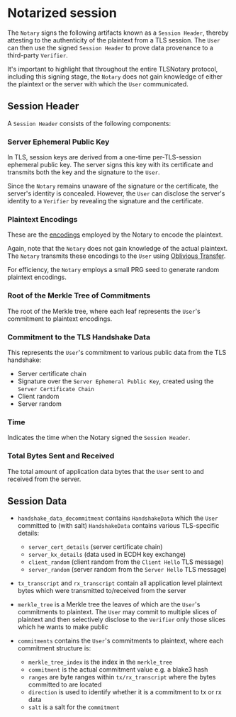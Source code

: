# Notarized session

The `Notary` signs the following artifacts known as a `Session Header`, thereby attesting to the authenticity of the plaintext from a TLS session. The `User` can then use the signed `Session Header` to prove data provenance to a third-party `Verifier`.

It's important to highlight that throughout the entire TLSNotary protocol, including this signing stage, the `Notary` does not gain knowledge of either the plaintext or the server with which the `User` communicated.

## Session Header

A `Session Header` consists of the following components:

### Server Ephemeral Public Key

In TLS, session keys are derived from a one-time per-TLS-session ephemeral public key. The server signs this key with its certificate and transmits both the key and the signature to the `User`.

Since the `Notary` remains unaware of the signature or the certificate, the server's identity is concealed. However, the `User` can disclose the server's identity to a `Verifier` by revealing the signature and the certificate.

### Plaintext Encodings

These are the [encodings](/mpc/encodings.md) employed by the Notary to encode the plaintext.

Again, note that the `Notary` does not gain knowledge of the actual plaintext. The `Notary` transmits these encodings to the `User` using [Oblivious Transfer](/mpc/oblivious_transfer.md).

For efficiency, the `Notary` employs a small PRG seed to generate random plaintext encodings.

### Root of the Merkle Tree of Commitments

The root of the Merkle tree, where each leaf represents the `User`'s commitment to plaintext encodings.

### Commitment to the TLS Handshake Data

This represents the `User`'s commitment to various public data from the TLS handshake:
- Server certificate chain
- Signature over the `Server Ephemeral Public Key`, created using the `Server Certificate Chain`
- Client random
- Server random

### Time

Indicates the time when the Notary signed the `Session Header`.

### Total Bytes Sent and Received

The total amount of application data bytes that the `User` sent to and received from the server.


## Session Data

<!-- // (can be seen in tlsn-core/src/session/data.rs) -->

- `handshake_data_decommitment` contains `HandshakeData` which the `User` committed to (with salt)
`HandshakeData` contains various TLS-specific details:
    - `server_cert_details` (server certificate chain)
    - `server_kx_details` (data used in ECDH key exchange)
    - `client_random` (client random from the `Client Hello` TLS message)
    - `server_random` (server random from the `Server Hello` TLS message)

- `tx_transcript` and `rx_transcript` contain all application level plaintext bytes which were transmitted to/received from the server

- `merkle_tree` is a Merkle tree the leaves of which are the `User`'s commitments to plaintext. The `User` may commit to multiple slices of plaintext and then selectively disclose to the `Verifier` only those slices which he wants to make public

- `commitments` contains the `User`'s commitments to plaintext, where each commitment structure is:
    - `merkle_tree_index` is the index in the `merkle_tree`
    - `commitment` is the actual commitment value e.g. a blake3 hash
    - `ranges` are byte ranges within `tx/rx_transcript` where the bytes committed to are located
    - `direction` is used to identify whether it is a commitment to tx or rx data
    - `salt` is a salt for the `commitment`



